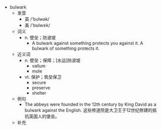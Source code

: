 - bulwark
  - 发音
    - 英 /'bulwək/
    - 美 /'bʊlwɝk/
  - 词义
    - n. 壁垒；防波堤
      - A bulwark against something protects you against it. A bulwark of something protects it. 
  - 近义词
    - n. 壁垒；保障；[水运]防波堤
      - vallum
      - mole
    - vt. 保护；筑垒保卫
      - secure
      - preserve
      - shelter
  - 例句
    - The abbeys were founded in the 12th century by King David as a bulwark against the English. 这些修道院是大卫王于12世纪修建的抵抗英国人的堡垒。
  - 补充